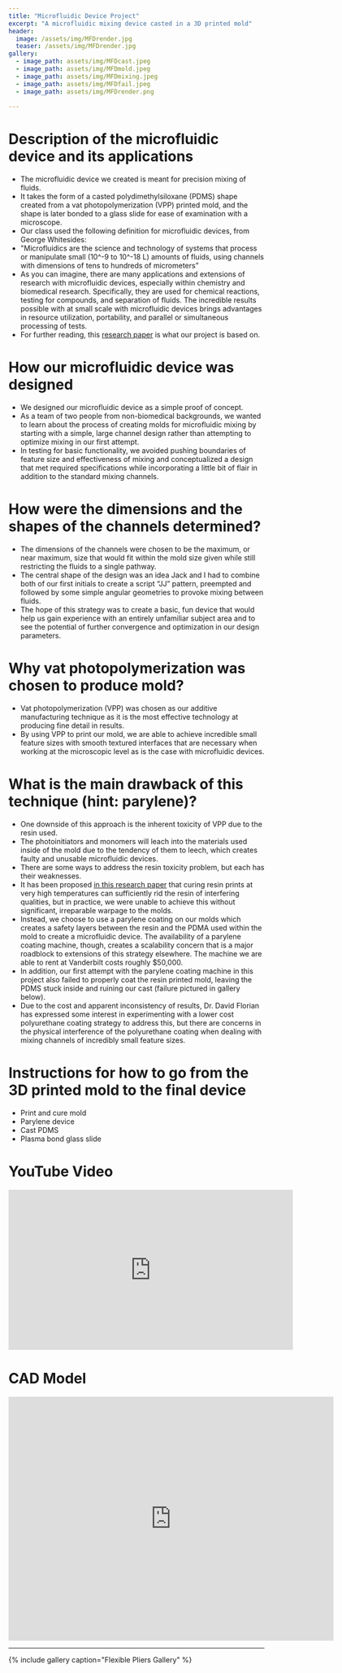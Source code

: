 ```yaml
---
title: "Microfluidic Device Project"
excerpt: "A microfluidic mixing device casted in a 3D printed mold"
header:
  image: /assets/img/MFDrender.jpg
  teaser: /assets/img/MFDrender.jpg
gallery:
  - image_path: assets/img/MFDcast.jpeg
  - image_path: assets/img/MFDmold.jpeg
  - image_path: assets/img/MFDmixing.jpeg
  - image_path: assets/img/MFDfail.jpeg
  - image_path: assets/img/MFDrender.png
   
---
```


# Description of the microfluidic device and its applications
* The microfluidic device we created is meant for precision mixing of fluids.
* It takes the form of a casted polydimethylsiloxane (PDMS) shape created from a vat photopolymerization (VPP) printed mold, and the shape is later bonded to a glass slide for ease of examination with a microscope.
* Our class used the following definition for microfluidic devices, from George Whitesides:
* "Microfluidics are the science and technology of systems that process or manipulate small (10^-9 to 10^-18 L) amounts of fluids, using channels with dimensions of tens to hundreds of micrometers”
* As you can imagine, there are many applications and extensions of research with microfluidic devices, especially within chemistry and biomedical research. Specifically, they are used for chemical reactions, testing for compounds, and separation of fluids. The incredible results possible with at small scale with microfluidic devices brings advantages in resource utilization, portability, and parallel or simultaneous processing of tests.
* For further reading, this [research paper](https://pubs.rsc.org/en/content/articlelanding/2021/lc/d1lc00744k) is what our project is based on.

# How our microfluidic device was designed
* We designed our microfluidic device as a simple proof of concept.
* As a team of two people from non-biomedical backgrounds, we wanted to learn about the process of creating molds for microfluidic mixing by starting with a simple, large channel design rather than attempting to optimize mixing in our first attempt.
* In testing for basic functionality, we avoided pushing boundaries of feature size and effectiveness of mixing and conceptualized a design that met required specifications while incorporating a little bit of flair in addition to the standard mixing channels.

# How were the dimensions and the shapes of the channels determined?
* The dimensions of the channels were chosen to be the maximum, or near maximum, size that would fit within the mold size given while still restricting the fluids to a single pathway. 
* The central shape of the design was an idea Jack and I had to combine both of our first initials to create a script “JJ” pattern, preempted and followed by some simple angular geometries to provoke mixing between fluids.
* The hope of this strategy was to create a basic, fun device that would help us gain experience with an entirely unfamiliar subject area and to see the potential of further convergence and optimization in our design parameters.

# Why vat photopolymerization was chosen to produce mold?
* Vat photopolymerization (VPP) was chosen as our additive manufacturing technique as it is the most effective technology at producing fine detail in results.
* By using VPP to print our mold, we are able to achieve incredible small feature sizes with smooth textured interfaces that are necessary when working at the microscopic level as is the case with microfluidic devices. 

# What is the main drawback of this technique (hint: parylene)?
* One downside of this approach is the inherent toxicity of VPP due to the resin used.
* The photoinitiators and monomers will leach into the materials used inside of the mold due to the tendency of them to leech, which creates faulty and unusable microfluidic devices.
* There are some ways to address the resin toxicity problem, but each has their weaknesses.
* It has been proposed [in this research paper](https://pubs.acs.org/doi/10.1021/acs.analchem.0c04944) that curing resin prints at very high temperatures can sufficiently rid the resin of interfering qualities, but in practice, we were unable to achieve this without significant, irreparable warpage to the molds.
* Instead, we choose to use a parylene coating on our molds which creates a safety layers between the resin and the PDMA used within the mold to create a microfluidic device. The availability of a parylene coating machine, though, creates a scalability concern that is a major roadblock to extensions of this strategy elsewhere. The machine we are able to rent at Vanderbilt costs roughly $50,000.
* In addition, our first attempt with the parylene coating machine in this project also failed to properly coat the resin printed mold, leaving the PDMS stuck inside and ruining our cast (failure pictured in gallery below).
* Due to the cost and apparent inconsistency of results, Dr. David Florian has expressed some interest in experimenting with a lower cost polyurethane coating strategy to address this, but there are concerns in the physical interference of the polyurethane coating when dealing with mixing channels of incredibly small feature sizes.

# Instructions for how to go from the 3D printed mold to the final device
* Print and cure mold
* Parylene device
* Cast PDMS
* Plasma bond glass slide


# YouTube Video
<iframe width="560" height="315" src="https://www.youtube.com/embed/Ks-U-MTUucE?si=F1XaSMIxLHF4e_pX" title="YouTube video player" frameborder="0" allow="accelerometer; autoplay; clipboard-write; encrypted-media; gyroscope; picture-in-picture; web-share" allowfullscreen></iframe>

# CAD Model
<iframe src="https://vanderbilt643.autodesk360.com/shares/public/SH512d4QTec90decfa6e9099bb1016f0b22f?mode=embed" width="640" height="480" allowfullscreen="true" webkitallowfullscreen="true" mozallowfullscreen="true"  frameborder="0"></iframe>

---

{% include gallery caption="Flexible Pliers Gallery" %}

